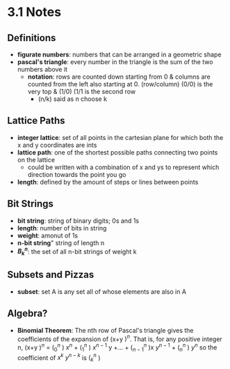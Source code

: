 # 3.1 Notes

## Definitions
- **figurate numbers**: numbers that can be arranged in a geometric shape
- **pascal's triangle**: every number in the triangle is the sum of the two numbers above it
    - **notation**: rows are counted down starting from 0 & columns are counted from the left also starting at 0. (row/column) (0/0) is the very top & (1/0) (1/1 is the second row
        - (n/k) said as n choose k

## Lattice Paths
- **integer lattice**: set of all points in the cartesian plane for which both the x and y coordinates are ints
- **lattice path**: one of the shortest possible paths connecting two points on the lattice
    - could be written with a combination of x and ys to represent which direction towards the point you go
- **length**: defined by the amount of steps or lines between points

## Bit Strings
- **bit string**: string of binary digits; 0s and 1s
- **length**: number of bits in string
- **weight**: amonut of 1s
- **n-bit string**" string of length n
- **$B^{n}_{k}$**: the set of all n-bit strings of weight k

## Subsets and Pizzas
- **subset**: set A is any set all of whose elements are also in A

## Algebra?
- **Binomial Theorem**: The nth row of Pascal's triangle gives the coefficients of the expansion of (x+y $)^n$. That is, for any positive integer n, (x+y $)^n$ = $(^{n}_{0}$ ) $x^n$ + $(^{n}_{1}$ ) $x^{n-1}$ y +... + $(^{n}_{n-1}$ )x $y^{n-1}$ + $(^{n}_{n}$ ) $y^{n}$ so the coefficient of $x^k$ $y^{n-k}$ is $(^{n}_{k}$ )

